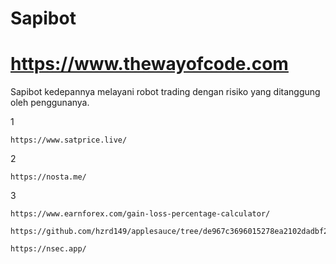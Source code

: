# Sapibot
# https://www.thewayofcode.com

Sapibot kedepannya melayani robot trading dengan risiko yang ditanggung oleh penggunanya.

1
```
https://www.satprice.live/
```
2
```
https://nosta.me/
```
3
```
https://www.earnforex.com/gain-loss-percentage-calculator/
```
```
https://github.com/hzrd149/applesauce/tree/de967c3696015278ea2102dadbf27fcbc6128bc8
```
```
https://nsec.app/
```
